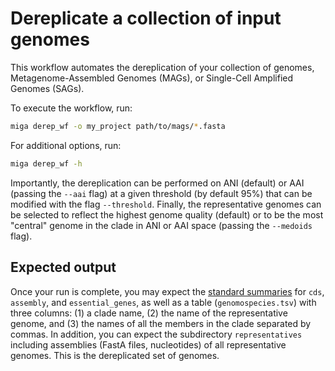 # Dereplicate a collection of input genomes

This workflow automates the dereplication of your collection of genomes,
Metagenome-Assembled Genomes (MAGs), or Single-Cell Amplified Genomes (SAGs).

To execute the workflow, run:

```bash
miga derep_wf -o my_project path/to/mags/*.fasta
```

For additional options, run:

```bash
miga derep_wf -h
```

Importantly, the dereplication can be performed on ANI (default) or AAI (passing
the `--aai` flag) at a given threshold (by default 95%) that can be modified
with the flag `--threshold`. Finally, the representative genomes can be selected
to reflect the highest genome quality (default) or to be the most "central"
genome in the clade in ANI or AAI space (passing the `--medoids` flag).

## Expected output

Once your run is complete, you may expect the
[standard summaries](summaries.md) for `cds`, `assembly`, and `essential_genes`,
as well as a table (`genomospecies.tsv`) with three columns: (1) a clade name,
(2) the name of the representative genome, and (3) the names of all the members
in the clade separated by commas.
In addition, you can expect the subdirectory `representatives` including
assemblies (FastA files, nucleotides) of all representative genomes. This is the
dereplicated set of genomes.

